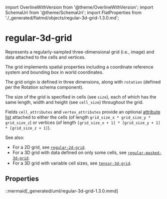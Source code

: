 import OverlineWithVersion from '@theme/OverlineWithVersion';
import SchemaUri from '@theme/SchemaUri';
import FlatProperties from './_generated/flatmd/objects/regular-3d-grid-1.3.0.md';

<OverlineWithVersion title="Geoscience Objects" version="1.3.0" badge="supported" />

# regular-3d-grid

<SchemaUri uri="schema/objects/regular-3d-grid/1.3.0/regular-3d-grid.schema.json" />

Represents a regularly-sampled three-dimensional grid (i.e., image) and data attached to the cells and vertices.

The grid implements spatial properties including a coordinate reference system and bounding box in world coordinates.

The grid origin is defined in three dimensions, along with `rotation` (defined per the Rotation schema component).

The size of the grid is specified in cells (see `size`), each of which has the same length, width and height (see `cell_size`) throughout the grid.

Fields `cell_attributes` and `vertex_attributes` provide an optional [attribute list](../understanding-schemas/understanding-attributes.md) attached to either the cells (of length `grid_size_x * grid_size_y * grid_size_z`) or vertices (of length `[grid_size_x + 1] * [grid_size_y + 1] * [grid_size_z + 1]`).

See also:

- For a 2D grid, see [`regular-2d-grid`](regular-2d-grid.md).
- For a 3D grid with data defined on only some cells, see [`regular-masked-3d-grid`](regular-masked-3d-grid.md).
- For a 3D grid with variable cell sizes, see [`tensor-3d-grid`](tensor-3d-grid.md).

## Properties

<FlatProperties />

::mermaid[_generated/uml/regular-3d-grid-1.3.0.mmd]
